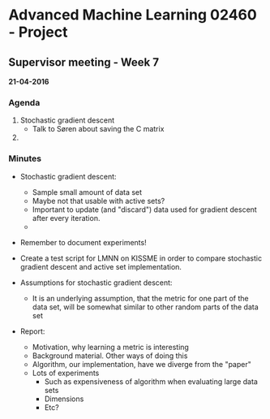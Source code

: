 # Advanced Machine Learning 02460 - Project
## Supervisor meeting - Week 7
**21-04-2016**

### Agenda
1. Stochastic gradient descent 
    * Talk to Søren about saving the C matrix 
2. 


### Minutes
- Stochastic gradient descent:
    - Sample small amount of data set
    - Maybe not that usable with active sets?
    - Important to update (and "discard") data used for gradient descent after every iteration.
    - 
- Remember to document experiments!
- Create a test script for LMNN on KISSME in order to compare stochastic gradient descent and active set implementation.

- Assumptions for stochastic gradient descent:
    - It is an underlying assumption, that the metric for one part of the data set, will be somewhat similar to other random parts of the data set

- Report:
    - Motivation, why learning a metric is interesting
    - Background material. Other ways of doing this
    - Algorithm, our implementation, have we diverge from the "paper"
    - Lots of experiments
        - Such as expensiveness of algorithm when evaluating large data sets
        - Dimensions
        - Etc?